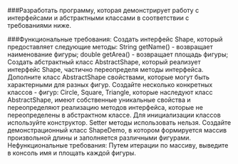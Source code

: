 ###Разработать программу, которая демонстрирует работу с интерфейсами и абстрактными классами в соответствии с требованиями ниже.

###Функциональные требования:
Создать интерфейс Shape, который предоставляет следующие методы:
String getName() - возвращает наименование фигуры;
double getArea() - возвращает площадь фигуры;
Создать абстрактный класс AbstractShape, который реализует интерфейс Shape, частично переопределя методы интерфейса. Дополните класс AbstractShape свойствами, которые могут быть характерными для разных фигур.
Создайте несколько конкретных классов - фигур: Circle, Square, Triangle, которые наследуют класс AbstractShape, имеют собственные уникальные свойства и переопределяют реализацию методов интерфейса, которые не переопределены в абстрактном классе. Для инициализации классов используйте конструктор. Setter методы использовать нельзя.
Создайте демонстрационный класс ShapeDemo, в котором формируется массив произвольной длины и заполняется различными фигурами.
Нефункциональные требования:
Путем итерации по массиву, выведите в консоль имя и площать каждой фигуры.